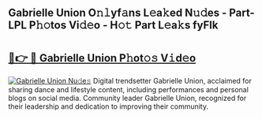 ## Gabrielle Union O𝚗𝚕yf𝚊ns L𝚎a𝚔ed N𝚞𝚍es - Part-LPL P𝚑𝚘tos Vi𝚍𝚎o - H𝚘𝚝 Part L𝚎a𝚔s fyFlk

# <h2><a href="http://kf48ke.oniu.top/?m=Gabrielle+Union">🔗👉 🔴 Gabrielle Union P𝚑ot𝚘𝚜 V𝚒d𝚎o</a></h2>

[![Gabrielle Union Nu𝚍e𝚜](https://i.imgur.com/0qMVB7G.gif)](http://kf48ke.oniu.top/?m=Gabrielle+Union)
Digital trendsetter Gabrielle Union, acclaimed for sharing dance and lifestyle content, including performances and personal blogs on social media. Community leader Gabrielle Union, recognized for their leadership and dedication to improving their community.  

